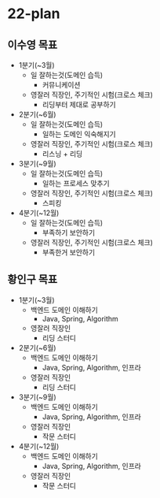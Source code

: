 # 22-plan

## 이수영 목표
  - 1분기(~3월)
    - 일 잘하는것(도메인 습득) 
      - 커뮤니케이션
    - 영잘러 직장인, 주기적인 시험(크로스 체크)
      - 리딩부터 제대로 공부하기 
  - 2분기(~6월)
    - 일 잘하는것(도메인 습득)
      - 일하는 도메인 익숙해지기 
    - 영잘러 직장인, 주기적인 시험(크로스 체크)
      - 리스닝 + 리딩
  - 3분기(~9월)
    - 일 잘하는것(도메인 습득)
      - 일하는 프로세스 맞추기
    - 영잘러 직장인, 주기적인 시험(크로스 체크)
      - 스피킹
  - 4분기(~12월)
    - 일 잘하는것(도메인 습득)
      - 부족하기 보안하기 
    - 영잘러 직장인, 주기적인 시험(크로스 체크)
      - 부족한거 보안하기

## 황인구 목표
- 1분기(~3월)
  - 백엔드 도메인 이해하기
    - Java, Spring, Algorithm
  - 영잘러 직장인
    - 리딩 스터디 
- 2분기(~6월)
  - 백엔드 도메인 이해하기
    - Java, Spring, Algorithm, 인프라
  - 영잘러 직장인
    - 리딩 스터디
- 3분기(~9월)
  - 백엔드 도메인 이해하기
    - Java, Spring, Algorithm, 인프라
  - 영잘러 직장인
    - 작문 스터디 
- 4분기(~12월)
  - 백엔드 도메인 이해하기
    - Java, Spring, Algorithm, 인프라
  - 영잘러 직장인
    - 작문 스터디 
